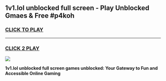 
## 1v1.lol unblocked full screen - Play Unblocked Gmaes & Free #p4koh
<h3>
<a href="https://news.freeplayer.one?title=1v1.lol_unblocked_full_screen&ref=03M">CLICK TO PLAY</a></h3>
<hr>

<h3>
<a href="https://news.freeplayer.one?title=1v1.lol_unblocked_full_screen&ref=03M">CLICK 2 PLAY</a>
  
</h3>

<a href="https://news.freeplayer.one?title=1v1.lol_unblocked_full_screen&ref=03M"><img src="https://clearcache.store/games.png"></a>


**1v1.lol unblocked full screen games unblocked: Your Gateway to Fun and Accessible Online Gaming**
